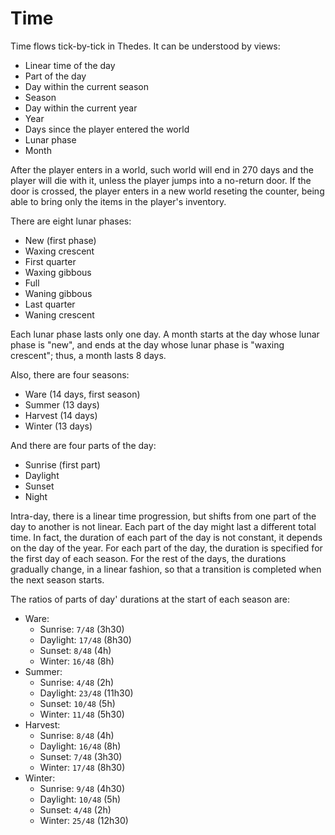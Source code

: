 # Time

Time flows tick-by-tick in Thedes. It can be understood by views:
- Linear time of the day
- Part of the day
- Day within the current season
- Season
- Day within the current year
- Year
- Days since the player entered the world
- Lunar phase
- Month

After the player enters in a world, such world will end in 270 days
and the player will die with it, unless the player jumps into a no-return door.
If the door is crossed, the player enters in a new world reseting the counter,
being able to bring only the items in the player's inventory.

There are eight lunar phases:
- New (first phase)
- Waxing crescent
- First quarter
- Waxing gibbous
- Full
- Waning gibbous
- Last quarter
- Waning crescent

Each lunar phase lasts only one day.
A month starts at the day whose lunar phase is "new",
and ends at the day whose lunar phase is "waxing crescent";
thus, a month lasts 8 days.

Also, there are four seasons:
- Ware (14 days, first season)
- Summer (13 days)
- Harvest (14 days)
- Winter (13 days)

And there are four parts of the day:
- Sunrise (first part)
- Daylight
- Sunset
- Night

Intra-day, there is a linear time progression, but shifts from one part of the
day to another is not linear.
Each part of the day might last a different total time.
In fact, the duration of each part of the day is not constant,
it depends on the day of the year.
For each part of the day, the duration is specified for the first day of each
season.
For the rest of the days, the durations gradually change, in a linear fashion,
so that a transition is completed when the next season starts.

The ratios of parts of day' durations at the start of each season are:
- Ware:
    - Sunrise: `7/48` (3h30)
    - Daylight: `17/48` (8h30)
    - Sunset: `8/48` (4h)
    - Winter: `16/48` (8h)
- Summer:
    - Sunrise: `4/48` (2h)
    - Daylight: `23/48` (11h30)
    - Sunset: `10/48` (5h)
    - Winter: `11/48` (5h30)
- Harvest:
    - Sunrise: `8/48` (4h)
    - Daylight: `16/48` (8h)
    - Sunset: `7/48` (3h30)
    - Winter: `17/48` (8h30)
- Winter:
    - Sunrise: `9/48` (4h30)
    - Daylight: `10/48` (5h)
    - Sunset: `4/48` (2h)
    - Winter: `25/48` (12h30)

